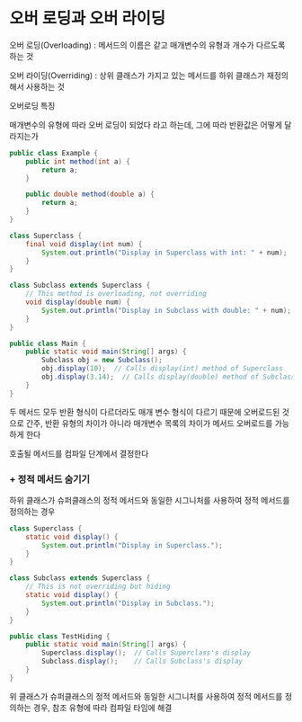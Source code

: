 # 오버 로딩과 오버 라이딩

오버 로딩(Overloading) : 메서드의 이름은 같고 매개변수의 유형과 개수가 다르도록 하는 것

오버 라이딩(Overriding) : 상위 클래스가 가지고 있는 메서드를 하위 클래스가 재정의 해서 사용하는 것


오버로딩 특징

매개변수의 유형에 따라 오버 로딩이 되었다 라고 하는데, 그에 따라 반환값은 어떻게 달라지는가

```java
public class Example {
    public int method(int a) {
        return a;
    }

    public double method(double a) {
        return a;
    }
}

class Superclass {
    final void display(int num) {
        System.out.println("Display in Superclass with int: " + num);
    }
}

class Subclass extends Superclass {
    // This method is overloading, not overriding
    void display(double num) {
        System.out.println("Display in Subclass with double: " + num);
    }
}

public class Main {
    public static void main(String[] args) {
        Subclass obj = new Subclass();
        obj.display(10);  // Calls display(int) method of Superclass
        obj.display(3.14);  // Calls display(double) method of Subclass
    }
}
```
두 메서드 모두 반환 형식이 다르더라도 매개 변수 형식이 다르기 때문에 오버로드된 것으로 간주, 반환 유형의 차이가 아니라 매개변수 목록의 차이가 메서드 오버로드를 가능하게 한다

호출될 메서드를 컴파일 단계에서 결정한다


### + 정적 메서드 숨기기

하위 클래스가 슈퍼클래스의 정적 메서드와 동일한 시그니처를 사용하여 정적 메서드를 정의하는 경우
```java
class Superclass {
    static void display() {
        System.out.println("Display in Superclass.");
    }
}

class Subclass extends Superclass {
    // This is not overriding but hiding
    static void display() {
        System.out.println("Display in Subclass.");
    }
}

public class TestHiding {
    public static void main(String[] args) {
        Superclass.display();  // Calls Superclass's display
        Subclass.display();    // Calls Subclass's display
    }
}
```

위 클래스가 슈퍼클래스의 정적 메서드와 동일한 시그니처를 사용하여 정적 메서드를 정의하는 경우, 참조 유형에 따라 컴파일 타임에 해결